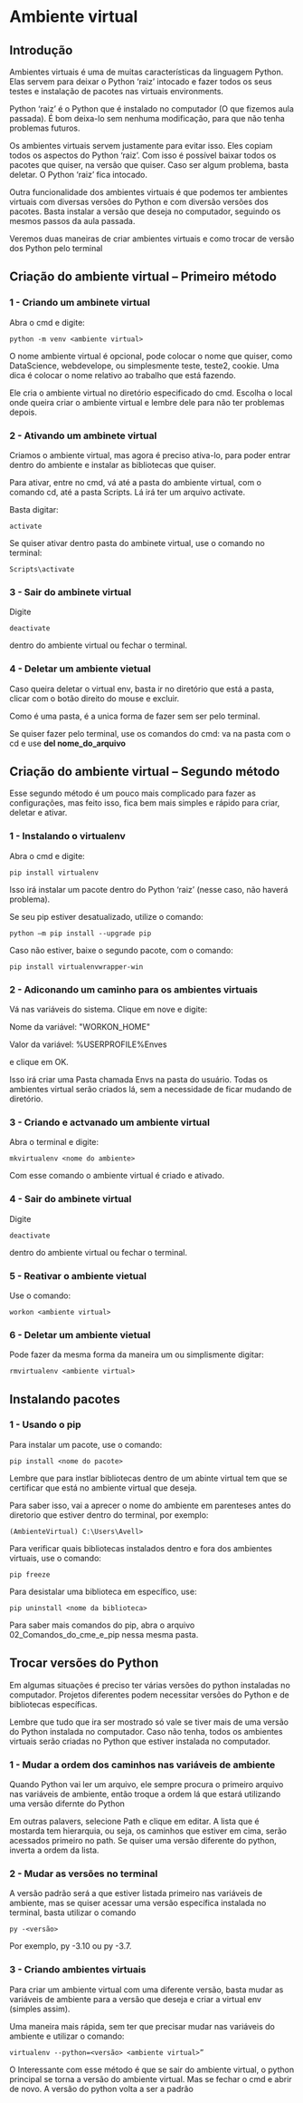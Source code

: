 # Ambiente virtual

## Introdução

Ambientes virtuais é uma de muitas características da linguagem Python. Elas servem para deixar o Python ‘raiz’ intocado e fazer todos os seus testes e instalação de pacotes nas virtuais environments. 

Python ‘raiz’ é o Python que é instalado no computador (O que fizemos aula passada). É bom deixa-lo sem nenhuma modificação, para que não tenha problemas futuros. 

Os ambientes virtuais servem justamente para evitar isso. Eles copiam todos os aspectos do Python ‘raiz’. Com isso é possível baixar todos os pacotes que quiser, na versão que quiser. Caso ser algum problema, basta deletar. O Python ‘raiz’ fica intocado. 

Outra funcionalidade dos ambientes virtuais é que podemos ter ambientes virtuais com diversas versões do Python e com diversão versões dos pacotes. Basta instalar a versão que deseja no computador, seguindo os mesmos passos da aula passada.

Veremos duas maneiras de criar ambientes virtuais e como trocar de versão dos Python pelo terminal 

## Criação do ambiente virtual – Primeiro método

### 1 - Criando um ambinete virtual

Abra o cmd e digite:

```
python -m venv <ambiente virtual>
```

O nome ambiente virtual é opcional, pode colocar o nome que quiser, como DataScience, webdevelope, ou simplesmente teste, teste2, cookie. Uma dica é colocar o nome relativo ao trabalho que está fazendo. 

Ele cria o ambiente virtual no diretório especificado do cmd. Escolha o local onde queira criar o ambiente virtual e lembre dele para não ter problemas depois.

### 2 - Ativando um ambinete virtual

Criamos o ambiente virtual, mas agora é preciso ativa-lo, para poder entrar dentro do ambiente e instalar as bibliotecas que quiser. 

Para ativar, entre no cmd, vá até a pasta do ambiente virtual, com o comando cd, até a pasta Scripts. Lá irá ter um arquivo activate. 

Basta digitar: 

```
activate
```

Se quiser ativar dentro pasta do ambinete virtual, use o comando no terminal:

```
Scripts\activate
```

### 3 - Sair do ambinete virtual

Digite 

```
deactivate 
```

dentro do ambiente virtual ou fechar o terminal.

### 4 - Deletar um ambiente vietual

Caso queira deletar o virtual env, basta ir no diretório que está a pasta, clicar com o botão direito do mouse e excluir.

Como é uma pasta, é a unica forma de fazer sem ser pelo terminal.

Se quiser fazer pelo terminal, use os comandos do cmd: va na pasta com o cd e use **del nome_do_arquivo**

## Criação do ambiente virtual – Segundo método

Esse segundo método é um pouco mais complicado para fazer as configurações, mas feito isso, fica bem mais simples e rápido para criar, deletar e ativar.  

### 1 - Instalando o virtualenv

Abra o cmd e digite:

```
pip install virtualenv
```
Isso irá instalar um pacote dentro do Python ‘raiz’ (nesse caso, não haverá problema). 

Se seu pip estiver desatualizado, utilize o comando:

```
python –m pip install --upgrade pip
```

Caso não estiver, baixe o segundo pacote, com o comando:

``` 
pip install virtualenvwrapper-win
```

### 2 - Adiconando um caminho para os ambientes virtuais

Vá nas variáveis do sistema. Clique em nove e digite:


Nome da variável: "WORKON_HOME"

Valor da variável: %USERPROFILE%Enves

e clique em OK. 

Isso irá criar uma Pasta chamada Envs na pasta do usuário. Todas os ambientes virtual serão criados lá, sem a necessidade de ficar mudando de diretório.  

### 3 - Criando e actvanado um ambiente virtual

Abra o terminal e digite:

```
mkvirtualenv <nome do ambiente>
```

Com esse comando o ambiente virtual é criado e ativado.

### 4 - Sair do ambinete virtual

Digite 

```
deactivate 
```

dentro do ambiente virtual ou fechar o terminal.

### 5 - Reativar o ambiente vietual

Use o comando:

```
workon <ambiente virtual>
```

### 6 - Deletar um ambiente vietual

Pode fazer da mesma forma da maneira um ou simplismente digitar:

```
rmvirtualenv <ambiente virtual>
```

## Instalando pacotes

### 1 - Usando o pip

Para instalar um pacote, use o comando:

```
pip install <nome do pacote>
```

Lembre que para instlar bibliotecas dentro de um abinte virtual tem que se certificar que está no ambiente virtual que deseja. 

Para saber isso, vai a aprecer o nome do ambiente em parenteses antes do diretorio que estiver dentro do terminal, por exemplo:

```
(AmbienteVirtual) C:\Users\Avell>
```

Para verificar quais bibliotecas instalados dentro e fora dos ambientes virtuais, use o comando:

```
pip freeze
```

Para desistalar uma biblioteca em específico, use:

```
pip uninstall <nome da biblioteca>
```

Para saber mais comandos do pip, abra o arquivo 02_Comandos_do_cme_e_pip nessa mesma pasta.

## Trocar versões do Python

Em algumas situações é preciso ter várias versões do python instaladas no computador. Projetos diferentes podem necessitar versões do Python e de bibliotecas específicas. 

Lembre que tudo que ira ser mostrado só vale se tiver mais de uma versão do Python instalada no computador. Caso não tenha, todos os ambientes virtuais serão criadas no Python que estiver instalada no computador.

### 1 - Mudar a ordem dos caminhos nas variáveis de ambiente

Quando Python vai ler um arquivo, ele sempre procura o primeiro arquivo nas variáveis de ambiente, então troque a ordem lá que estará utilizando uma versão difernte do Python

Em outras palavers, selecione Path e clique em editar. A lista que é mostarda tem hierarquia, ou seja, os caminhos que estiver em cima, serão acessados primeiro no path. Se quiser uma versão diferente do python, inverta a ordem da lista.  

### 2 - Mudar as versões no terminal

A versão padrão será a que estiver listada primeiro nas variáveis de ambiente, mas se quiser acessar uma versão específica instalada no terminal, basta utilizar o comando

```
py -<versão> 
```

Por exemplo, py -3.10 ou py -3.7.

### 3 - Criando ambientes virtuais

Para criar um ambiente virtual com uma diferente versão, basta mudar as variáveis de ambiente para a versão que deseja e criar a virtual env (simples assim). 

Uma maneira mais rápida, sem ter que precisar mudar nas variáveis do ambiente e utilizar o comando:

```
virtualenv --python=<versão> <ambiente virtual>” 
```

O Interessante com esse método é que se sair do ambiente virtual, o python principal se torna a versão do ambiente virtual. Mas se fechar o cmd e abrir de novo. A versão do python volta a ser a padrão
